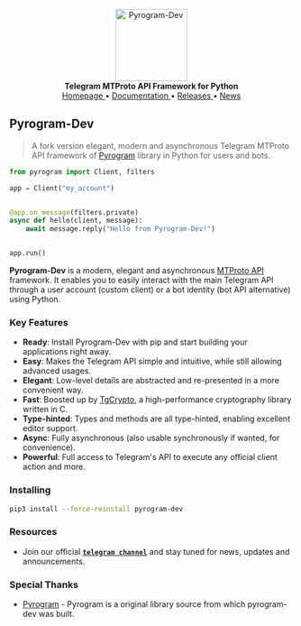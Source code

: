 <p align="center">
    <a href="https://github.com/pyrogram-dev/pyrogram-dev">
        <img src="https://graph.org/file/0fef218ce9414e4115c3d.png" alt="Pyrogram-Dev" width="128">
    </a>
    <br>
    <b>Telegram MTProto API Framework for Python</b>
    <br>
    <a href="https://github.com/AdityaHalder/pyrogram-dev">
        Homepage
    </a>
    •
    <a href="https://docs.pyrogram.org">
        Documentation
    </a>
    •
    <a href="https://github.com/AdityaHalder/pyrogram-dev/releases/latest">
        Releases
    </a>
    •
    <a href="https://t.me/AdityaServer">
        News
    </a>
</p>

## Pyrogram-Dev

> A fork version elegant, modern and asynchronous Telegram MTProto API framework of [Pyrogram](https://github.com/pyrogram/pyrogram) library in Python for users and bots.


``` python
from pyrogram import Client, filters

app = Client("my_account")


@app.on_message(filters.private)
async def hello(client, message):
    await message.reply("Hello from Pyrogram-Dev!")


app.run()
```

**Pyrogram-Dev** is a modern, elegant and asynchronous [MTProto API](https://github.com/pyrogram-dev/pyrogram-dev)
framework. It enables you to easily interact with the main Telegram API through a user account (custom client) or a bot
identity (bot API alternative) using Python.


### Key Features

- **Ready**: Install Pyrogram-Dev with pip and start building your applications right away.
- **Easy**: Makes the Telegram API simple and intuitive, while still allowing advanced usages.
- **Elegant**: Low-level details are abstracted and re-presented in a more convenient way.
- **Fast**: Boosted up by [TgCrypto](https://github.com/pyrogram/tgcrypto), a high-performance cryptography library written in C.  
- **Type-hinted**: Types and methods are all type-hinted, enabling excellent editor support.
- **Async**: Fully asynchronous (also usable synchronously if wanted, for convenience).
- **Powerful**: Full access to Telegram's API to execute any official client action and more.

### Installing

``` bash
pip3 install --force-reinstall pyrogram-dev
```

### Resources

- Join our official [**`telegram channel`**](https://t.me/adityaserver) and stay tuned for news, updates and announcements.


### Special Thanks

- [Pyrogram](https://github.com/pyrogram/pyrogram) - Pyrogram is a original library source from which pyrogram-dev was built.


